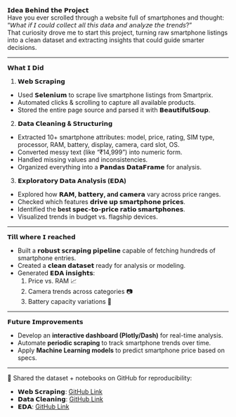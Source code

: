 𝗜𝗱𝗲𝗮 𝗕𝗲𝗵𝗶𝗻𝗱 𝘁𝗵𝗲 𝗣𝗿𝗼𝗷𝗲𝗰𝘁  
Have you ever scrolled through a website full of smartphones and thought: “𝘞𝘩𝘢𝘵 𝘪𝘧 𝘐 𝘤𝘰𝘶𝘭𝘥 𝘤𝘰𝘭𝘭𝘦𝘤𝘵 𝘢𝘭𝘭 𝘵𝘩𝘪𝘴 𝘥𝘢𝘵𝘢 𝘢𝘯𝘥 𝘢𝘯𝘢𝘭𝘺𝘻𝘦 𝘵𝘩𝘦 𝘵𝘳𝘦𝘯𝘥𝘴?”  
That curiosity drove me to start this project, turning raw smartphone listings into a clean dataset and extracting insights that could guide smarter decisions.  

---

𝗪𝗵𝗮𝘁 𝗜 𝗗𝗶𝗱  
1. **𝗪𝗲𝗯 𝗦𝗰𝗿𝗮𝗽𝗶𝗻𝗴**  
- Used **𝗦𝗲𝗹𝗲𝗻𝗶𝘂𝗺** to scrape live smartphone listings from Smartprix.  
- Automated clicks & scrolling to capture all available products.  
- Stored the entire page source and parsed it with **𝗕𝗲𝗮𝘂𝘁𝗶𝗳𝘂𝗹𝗦𝗼𝘂𝗽**.  

2. **𝗗𝗮𝘁𝗮 𝗖𝗹𝗲𝗮𝗻𝗶𝗻𝗴 & 𝗦𝘁𝗿𝘂𝗰𝘁𝘂𝗿𝗶𝗻𝗴**  
- Extracted 10+ smartphone attributes: model, price, rating, SIM type, processor, RAM, battery, display, camera, card slot, OS.  
- Converted messy text (like “₹14,999”) into numeric form.  
- Handled missing values and inconsistencies.  
- Organized everything into a **𝗣𝗮𝗻𝗱𝗮𝘀 𝗗𝗮𝘁𝗮𝗙𝗿𝗮𝗺𝗲** for analysis.  

3. **𝗘𝘅𝗽𝗹𝗼𝗿𝗮𝘁𝗼𝗿𝘆 𝗗𝗮𝘁𝗮 𝗔𝗻𝗮𝗹𝘆𝘀𝗶𝘀 (𝗘𝗗𝗔)**  
- Explored how **𝗥𝗔𝗠, 𝗯𝗮𝘁𝘁𝗲𝗿𝘆, and 𝗰𝗮𝗺𝗲𝗿𝗮** vary across price ranges.  
- Checked which features **𝗱𝗿𝗶𝘃𝗲 𝘂𝗽 𝘀𝗺𝗮𝗿𝘁𝗽𝗵𝗼𝗻𝗲 𝗽𝗿𝗶𝗰𝗲𝘀**.  
- Identified the **best 𝘀𝗽𝗲𝗰-𝘁𝗼-𝗽𝗿𝗶𝗰𝗲 𝗿𝗮𝘁𝗶𝗼 𝘀𝗺𝗮𝗿𝘁𝗽𝗵𝗼𝗻𝗲𝘀**.  
- Visualized trends in budget vs. flagship devices.  

---

𝗧𝗶𝗹𝗹 𝘄𝗵𝗲𝗿𝗲 𝗜 𝗿𝗲𝗮𝗰𝗵𝗲𝗱  
- Built a **𝗿𝗼𝗯𝘂𝘀𝘁 𝘀𝗰𝗿𝗮𝗽𝗶𝗻𝗴 𝗽𝗶𝗽𝗲𝗹𝗶𝗻𝗲** capable of fetching hundreds of smartphone entries.  
- Created a **𝗰𝗹𝗲𝗮𝗻 𝗱𝗮𝘁𝗮𝘀𝗲𝘁** ready for analysis or modeling.  
- Generated **𝗘𝗗𝗔 𝗶𝗻𝘀𝗶𝗴𝗵𝘁𝘀**:  
  1. Price vs. RAM 📈  
  2. Camera trends across categories 📷  
  3. Battery capacity variations 🔋  

---

𝗙𝘂𝘁𝘂𝗿𝗲 𝗜𝗺𝗽𝗿𝗼𝘃𝗲𝗺𝗲𝗻𝘁𝘀  
- Develop an **interactive dashboard (Plotly/Dash)** for real-time analysis.  
- Automate **periodic scraping** to track smartphone trends over time.  
- Apply **Machine Learning models** to predict smartphone price based on specs.  

---

📂 Shared the dataset + notebooks on GitHub for reproducibility:  
- **𝗪𝗲𝗯 𝗦𝗰𝗿𝗮𝗽𝗶𝗻𝗴**: [GitHub Link](https://github.com/Abhavya-Singh02/Web_Scraping)  
- **𝗗𝗮𝘁𝗮 𝗖𝗹𝗲𝗮𝗻𝗶𝗻𝗴**: [GitHub Link](https://github.com/Abhavya-Singh02/Data-Cleanining-Smart-Phones/tree/main)  
- **𝗘𝗗𝗔**: [GitHub Link](https://github.com/Abhavya-Singh02/Data-Cleanining-Smart-Phones/blob/main/eda_on_smartphone_data.ipynb)  
